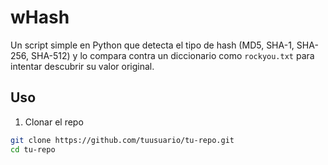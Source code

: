 # wHash
Un script simple en Python que detecta el tipo de hash (MD5, SHA-1, SHA-256, SHA-512) y lo compara contra un diccionario como `rockyou.txt` para intentar descubrir su valor original.

## Uso

1. Clonar el repo
```bash
git clone https://github.com/tuusuario/tu-repo.git
cd tu-repo
```
